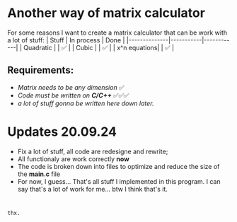 # Another way of matrix calculator
For some reasons I want to create a matrix calculator that can be work with a lot of stuff: 
| Stuff        | In process      | Done |
|--------------|-----------|------------|
| Quadratic    |           |    ✅   |
| Cubic        |           |    ✅   |
| x^n equations|           |    ✅   |
## Requirements:
- *Matrix needs to be any dimension*  ✅
- *Code must be written on* ***C/C++***     ✅✅✅
- *a lot of stuff gonna be written here down later.*

# Updates 20.09.24
- Fix a lot of stuff, all code are redesigne and rewrite;
- All functionaly are work correctly **now**
- The code is broken down into files to optimize and reduce the size of the **main.c** file
- For now, I guess... That's all stuff I implemented in this program. I can say that's a lot of work for me... btw I think that's it.
#
``` thx. ```

